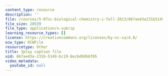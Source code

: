 ```yaml
---
content_type: resource
description: ''
file: /courses/5-07sc-biological-chemistry-i-fall-2013/867ae43a231b5149bc198ecbd9dbbf05_61ZVXmh6ae0.vtt
file_size: 28539
file_type: application/x-subrip
learning_resource_types: []
license: https://creativecommons.org/licenses/by-nc-sa/4.0/
ocw_type: OCWFile
resourcetype: Other
title: 3play caption file
uid: 867ae43a-231b-5149-bc19-8ecbd9dbbf05
video_metadata:
  youtube_id: null
---
```

